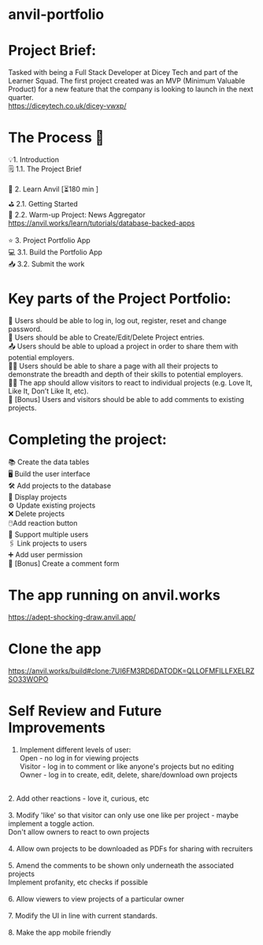 # anvil-portfolio

# Project Brief:

Tasked with being a Full Stack Developer at Dicey Tech and part of the Learner Squad.
The first project created was an MVP (Minimum Valuable Product) for a new feature that the company is looking to launch in the next quarter.
<br>https://diceytech.co.uk/dicey-vwxp/
# The Process 👣
💡1. Introduction<br>
  🗒️ 1.1. The Project Brief<br><br>
🚀 2. Learn Anvil [⏳180 min ]<br>
  ⛳ 2.1. Getting Started<br>
  📰 2.2. Warm-up Project: News Aggregator <br>
          https://anvil.works/learn/tutorials/database-backed-apps<br><br>
⭐ 3. Project Portfolio App<br>
  💻 3.1. Build the Portfolio App<br>
  📥 3.2. Submit the work<br>

# Key parts of the Project Portfolio:
👤 Users should be able to log in, log out, register, reset and change password.<br>
📓 Users should be able to Create/Edit/Delete Project entries.<br>
📤 Users should be able to upload a project in order to share them with potential employers.<br>
🤸‍♀️ Users should be able to share a page with all their projects to demonstrate the breadth and depth of their skills to potential employers.<br>
👩‍🌾 The app should allow visitors to react to individual projects (e.g. Love It, Like It, Don’t Like It, etc).<br>
📝 [Bonus] Users and visitors should be able to add comments to existing projects.<br>
 
# Completing the project:
📚 Create the data tables<br>
🖥 Build the user interface<br>
🛠 Add projects to the database<br>
🧩 Display projects<br>
⚙ Update existing projects<br>
❌ Delete projects<br>
🖱️Add reaction button<br>
👥 Support multiple users<br>
🖇️ Link projects to users<br>
➕ Add user permission<br>
💬 [Bonus] Create a comment form<br>

# The app running on anvil.works
https://adept-shocking-draw.anvil.app/<br>
          
# Clone the app
https://anvil.works/build#clone:7UI6FM3RD6DATODK=QLLOFMFILLFXELRZSO33WOPO

# Self Review and Future Improvements
1. Implement different levels of user:<br>
Open - no log in for viewing projects<br>
Visitor - log in to comment or like anyone's projects but no editing<br>
Owner - log in to create, edit, delete, share/download own projects<br>
<br>
2. Add other reactions - love it, curious, etc<br>
<br>
3. Modify 'like' so that visitor can only use one like per project - maybe implement a toggle action.<br>
Don't allow owners to react to own projects<br>
<br>
4. Allow own projects to be downloaded as PDFs for sharing with recruiters<br>
<br>
5. Amend the comments to be shown only underneath the associated projects<br>
Implement profanity, etc checks if possible<br>
<br>
6. Allow viewers to view projects of a particular owner<br>
<br>
7. Modify the UI in line with current standards.<br>
<br>
8. Make the app mobile friendly<br>
<br>
